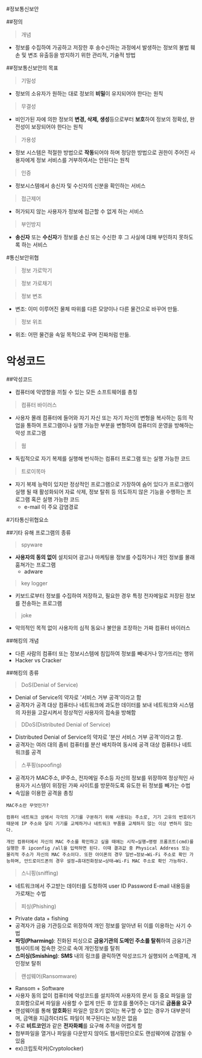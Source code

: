 #정보통신보안

##정의

> 개념

- 정보를 수집하여 가공하고 저장한 후 송수신하는 과정에서 발생하는 정보의 불법 훼손 및 변조 유출등을 방지하기 위한 관리적, 기술적 방법

##정보통신보안의 목표

> 기밀성

- 정보의 소유자가 원하는 대로 정보의 **비밀**이 유지되어야 한다는 원칙

> 무결성

- 비인가된 자에 의한 정보의 **변경, 삭제, 생성**등으로부터 **보호**하여 정보의 정확성, 완전성이 보장되어야 한다는 원칙

> 가용성

- 정보 시스템은 적절한 방법으로 **작동**되어야 하며 정당한 방법으로 권한이 주어진 사용자에게 정보 서비스를 거부하여서는 안된다는 원칙

> 인증

- 정보시스템에서 송신자 및 수신자의 신분을 확인하는 서비스

> 접근제어

- 허가되지 않는 사용자가 정보에 접근할 수 없게 하는 서비스

> 부인방지

- **송신자** 또는 **수신자**가 정보를 손신 또는 수신한 후 그 사실에 대해 부인하지 못하도록 하는 서비스

#통신보안위협

> 정보 가로막기

>정보 가로채기

>정보 변조

- 변조: 이미 이루어진 물체 따위를 다른 모양이나 다른 물건으로 바꾸어 만듦. 

> 정보 위조

- 위조: 어떤 물건을 속일 목적으로 꾸며 진짜처럼 만듦. 

# 악성코드

##악성코드

- 컴퓨터에 악영향을 끼칠 수 있는 모든 소프트웨어를 총칭

>컴퓨터 바이러스

- 사용자 몰래 컴퓨터에 들어와 자기 자신 또는 자기 자신의 변형을 복사하는 등의 작업을 통하여 프로그램이나 실행 가능한 부분을 변형하여 컴퓨터의 운영을 방해하는 악성 프로그램

>웜

- 독립적으로 자기 복제를 실행해 번식하는 컴퓨터 프로그램 또는 실행 가능한 코드

>트로이목마

- 자기 복제 능력이 있지만 정상적인 프로그램으로 가장하여 숨어 있다가 프로그램이 실행 될 때 활성화되어 자료 삭제, 정보 탈취 등 의도하지 않은 기능을 수행하는 프로그램 혹은 실행 가능한 코드
  - e-mail 이 주요 감염경로



#기타통신위협요소

##기타 유해 프로그램의 종류

> spyware

- **사용자의 동의 없이** 설치되어 광고나 마케팅용 정보를 수집하거나 개인 정보를 몰래 훔쳐가는 프로그램
  - adware

> key logger

- 키보드로부터 정보를 수집하여 저장하고, 필요한 경우 특정 전자메일로 저장된 정보를 전송하는 프로그램

> joke

- 악의적인 목적 없이 사용자의 심적 동요나 불안을 조장하는 가짜 컴퓨터 바이러스

##해킹의 개념 

- 다른 사람의 컴퓨터 또는 정보시스템에 침입하여 정보를 빼내거나 망가뜨리는 행위
- Hacker vs Cracker

##해킹의 종류

> DoS(Denial of Service)

- Denial of Service의 약자로 '서비스 거부 공격'이라고 함
- 공격자가 공격 대상 컴퓨터나 네트워크에 과도한 데이터를 보내 네트워크와 시스템의 자원을 고갈시켜서 정상적인 사용자의 접속을 방해함

> DDoS(Distributed Denial of Service)

- Distributed Denial of Service의 약자로 '분산 서비스 거부 공격'이라고 함.
- 공격자는 여러 대의 좀비 컴퓨터를 분산 배치하여 동시에 공격 대상 컴퓨터나 네트워크를 공격

> 스푸핑(spoofing)

- 공격자가 MAC주소, IP주소, 전자메일 주소등 자신의 정보를 위장하여 정상적인 사용자가 시스템이 위장된 가짜 사이트를 방문하도록 유도한 뒤 정보를 빼가는 수법 
- 속임을 이용한 공격을 총칭 

```
MAC주소란 무엇인가?

컴퓨터 네트워크 상에서 각각의 기기를 구분하기 위해 사용되는 주소로, 기기 고유의 번호이기 때문에 IP 주소와 달리 기기를 교체하거나 네트워크 부품을 교체하지 않는 이상 변하지 않는다.

개인 컴퓨터에서 자신의 MAC 주소를 확인하고 싶을 때에는 시작→실행→명령 프롬프트(cmd)를 실행한 후 ipconfig /all을 입력하면 된다. 이때 결과값 중 Physical Address 또는 물리적 주소가 자신의 MAC 주소이다. 또한 아이폰의 경우 일반→정보→Wi-Fi 주소로 확인 가능하며, 안드로이드폰의 경우 설정→휴대전화정보→상태→Wi-Fi MAC 주소로 확인 가능하다.
```

> 스니핑(sniffing)

- 네트워크에서 주고받는 데이터를 도청하여 user ID Password E-mail 내용등을 가로채는 수법

> 피싱(Phishing)

- Private data + fishing
- 공격자가 금융 기관등으로 위장하여 개인 정보를 알아낸 뒤 이를 이용하는 사기 수법
- **파밍(Pharming)**: 진화된 피싱으로 **금융기관의 도메인 주소를 탈취**하여 금융기관 웹사이트에 접속한 것으로 속여 개인정보를 탈취
- **스미싱(Smishing)**: **SMS** 내의 링크를 클릭하면 악성코드가 실행되어 소액결제, 개인정보 탈취

> 랜섬웨어(Ransomware)

- Ransom + Software
- 사용자 동의 없이 컴퓨터에 악성코드를 설치하여 사용자의 문서 등 중요 파일을 암호화함으로써 파일을 사용할 수 없게 만든 후 암호를 풀어주는 대가로 **금품을 요구**
- 랜섬웨어를 통해 **암호화**된 파일은 암호키 없이는 복구할 수 없는 경우가 대부분이며, 금액을 지급하더라도 파일이 복구된다는 보장은 없음
- 주로 **비트코인**과 같은 **전자화폐**를 요구해 추적을 어렵게 함
- 첨부파일을 열거나 파일을 다운받지 않아도 웹서핑만으로도 랜섬웨어에 감염될 수 있음
- ex)크립토락커(Cryptolocker)


